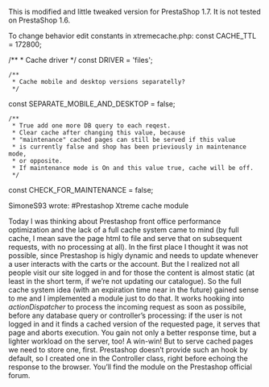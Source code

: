 This is modified and little tweaked version for PrestaShop 1.7.
It is not tested on PrestaShop 1.6.

To change behavior edit constants in xtremecache.php:
    const CACHE_TTL = 172800;
    
   /**
     * Cache driver
     */
   const DRIVER = 'files';
	
	/**
     * Cache mobile and desktop versions separatelly?
     */
   const SEPARATE_MOBILE_AND_DESKTOP = false;
    
	/**
     * True add one more DB query to each reqest.
	 * Clear cache after changing this value, because
	 * "maintenance" cached pages can still be served if this value
	 * is currently false and shop has been prieviously in maintenance mode,
	 * or opposite.
	 * If maintenance mode is On and this value true, cache will be off.
     */
   const CHECK_FOR_MAINTENANCE = false;

SimoneS93 wrote:
#Prestashop Xtreme cache module

Today I was thinking about Prestashop front office performance optimization and the lack of a full cache system came to mind (by full cache, I mean save the page html to file and serve that on subsequent requests, with no processing at all). 
In the first place I thought it was not possible, since Prestashop is higly dynamic and needs to update whenever a user interacts with the carts or the account.
But the I realized not all people visit our site logged in and for those the content
is almost static (at least in the short term, if we’re not updating our catalogue).
So the full cache system idea (with an expiration time near in the future) gained sense to me and I implemented a module just to do that.
It works hooking into *actionDispatcher* to process the incoming request as soon as possibile, before any database query or controller’s processing: if the user is not logged in and it finds a cached version of the requested page, it serves that page and aborts execution. 
You gain not only a better response time, but a lighter workload on the server, too! A win-win!
But to serve cached pages we need to store one, first. Prestashop doesn’t provide such an hook by default, so I created one in the Controller class, right before echoing the response to the browser.
You’ll find the module on the Prestashop official forum.
